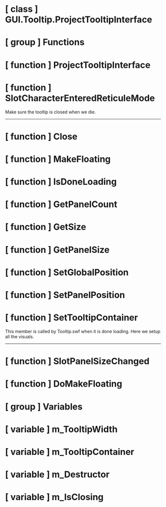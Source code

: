 # [ class ] GUI.Tooltip.ProjectTooltipInterface

# [ group ] Functions

# [ function ] ProjectTooltipInterface

# [ function ] SlotCharacterEnteredReticuleMode

Make sure the tooltip is closed when we die.

---

# [ function ] Close

# [ function ] MakeFloating

# [ function ] IsDoneLoading

# [ function ] GetPanelCount

# [ function ] GetSize

# [ function ] GetPanelSize

# [ function ] SetGlobalPosition

# [ function ] SetPanelPosition

# [ function ] SetTooltipContainer

This member is called by Tooltip.swf when it is done loading. Here we setup all the visuals.

---

# [ function ] SlotPanelSizeChanged

# [ function ] DoMakeFloating

# [ group ] Variables

# [ variable ] m_TooltipWidth

# [ variable ] m_TooltipContainer

# [ variable ] m_Destructor

# [ variable ] m_IsClosing

